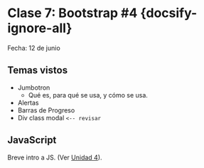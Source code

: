 # Clase 7: Bootstrap #4  {docsify-ignore-all}

Fecha: 12 de junio

## Temas vistos

* Jumbotron
  * Qué es, para qué se usa, y cómo se usa.
* Alertas
* Barras de Progreso
* Div class modal `<-- revisar`

## JavaScript

Breve intro a JS. (Ver [Unidad 4](/u/unidad4.md)).

